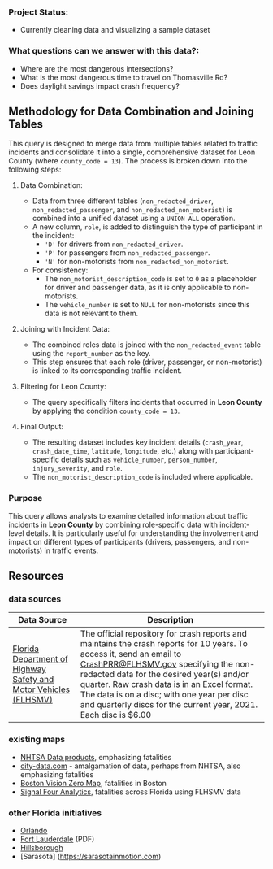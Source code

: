 ### Project Status:

- Currently cleaning data and visualizing a sample dataset

### What questions can we answer with this data?:

- Where are the most dangerous intersections?
- What is the most dangerous time to travel on Thomasville Rd?
- Does daylight savings impact crash frequency?

## Methodology for Data Combination and Joining Tables

This query is designed to merge data from multiple tables related to traffic incidents and consolidate it into a single, comprehensive dataset for Leon County (where `county_code = 13`). The process is broken down into the following steps:

1. Data Combination:

   - Data from three different tables (`non_redacted_driver`, `non_redacted_passenger`, and `non_redacted_non_motorist`) is combined into a unified dataset using a `UNION ALL` operation.
   - A new column, `role`, is added to distinguish the type of participant in the incident:
     - `'D'` for drivers from `non_redacted_driver`.
     - `'P'` for passengers from `non_redacted_passenger`.
     - `'N'` for non-motorists from `non_redacted_non_motorist`.

   * For consistency:
     - The `non_motorist_description_code` is set to `0` as a placeholder for driver and passenger data, as it is only applicable to non-motorists.
     - The `vehicle_number` is set to `NULL` for non-motorists since this data is not relevant to them.

2. Joining with Incident Data:

   - The combined roles data is joined with the `non_redacted_event` table using the `report_number` as the key.
   - This step ensures that each role (driver, passenger, or non-motorist) is linked to its corresponding traffic incident.

3. Filtering for Leon County:

   - The query specifically filters incidents that occurred in **Leon County** by applying the condition `county_code = 13`.

4. Final Output:

   - The resulting dataset includes key incident details (`crash_year`, `crash_date_time`, `latitude`, `longitude`, etc.) along with participant-specific details such as `vehicle_number`, `person_number`, `injury_severity`, and `role`.
   - The `non_motorist_description_code` is included where applicable.

### Purpose

This query allows analysts to examine detailed information about traffic incidents in **Leon County** by combining role-specific data with incident-level details. It is particularly useful for understanding the involvement and impact on different types of participants (drivers, passengers, and non-motorists) in traffic events.

## Resources

### data sources

| Data Source                                                                                                                       | Description                                                                                                                                                                                                                                                                                                                                                                |
| --------------------------------------------------------------------------------------------------------------------------------- | -------------------------------------------------------------------------------------------------------------------------------------------------------------------------------------------------------------------------------------------------------------------------------------------------------------------------------------------------------------------------- |
| [Florida Department of Highway Safety and Motor Vehicles (FLHSMV)](https://www.flhsmv.gov/traffic-crash-reports/crash-dashboard/) | The official repository for crash reports and maintains the crash reports for 10 years. To access it, send an email to CrashPRR@FLHSMV.gov specifying the non-redacted data for the desired year(s) and/or quarter. Raw crash data is in an Excel format. The data is on a disc; with one year per disc and quarterly discs for the current year, 2021. Each disc is $6.00 |

### existing maps

- [NHTSA Data products](https://cdan.nhtsa.gov/), emphasizing fatalities
- [city-data.com](https://www.city-data.com/accidents/acc-Tallahassee-Florida.html) - amalgamation of data, perhaps from NHTSA, also emphasizing fatalities
- [Boston Vision Zero Map](https://apps.boston.gov/vision-zero/), fatalities in Boston
- [Signal Four Analytics](http://signal4analytics.com), fatalities across Florida using FLHSMV data

### other Florida initiatives

- [Orlando](https://www.orlando.gov/Initiatives/Vision-Zero)
- [Fort Lauderdale](https://www.fortlauderdale.gov/home/showdocument?id=12497) (PDF)
- [Hillsborough](https://planhillsborough.org/vision-zero/)
- [Sarasota] (https://sarasotainmotion.com)
